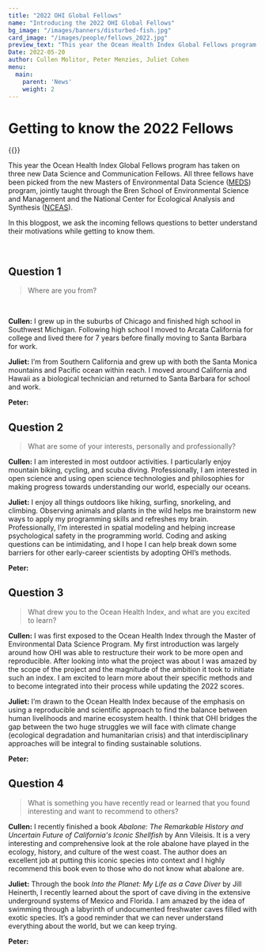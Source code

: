 ```yaml
---
title: "2022 OHI Global Fellows"
name: "Introducing the 2022 OHI Global Fellows"
bg_image: "/images/banners/disturbed-fish.jpg"
card_image: "/images/people/fellows_2022.jpg"
preview_text: "This year the Ocean Health Index Global Fellows program has taken on three new Data Science and Communication Fellows. All three fellows have been picked from the new Masters of Environmental Data Science..."
Date: 2022-05-20
author: Cullen Molitor, Peter Menzies, Juliet Cohen
menu:
  main:
    parent: 'News'
    weight: 2
---
```

# Getting to know the 2022 Fellows

{{<newsHead>}}

This year the Ocean Health Index Global Fellows program has taken on three new Data Science and Communication Fellows. All three fellows have been picked from the new Masters of Environmental Data Science ([MEDS](https://bren.ucsb.edu/masters-programs/master-environmental-data-science)) program, jointly taught through the Bren School of Environmental Science and Management and the National Center for Ecological Analysis and Synthesis ([NCEAS](https://www.nceas.ucsb.edu/)). 

In this blogpost, we ask the incoming fellows questions to better understand their motivations while getting to know them. 

<br>

## Question 1

> Where are you from? 

<br>

**Cullen:** I grew up in the suburbs of Chicago and finished high school in Southwest Michigan. Following high school I moved to Arcata California for college and lived there for 7 years before finally moving to Santa Barbara for work.

**Juliet:** I’m from Southern California and grew up with both the Santa Monica mountains and Pacific ocean within reach. I moved around California and Hawaii as a biological technician and returned to Santa Barbara for school and work.

**Peter:** 

## Question 2

> What are some of your interests, personally and professionally?

**Cullen:** I am interested in most outdoor activities. I particularly enjoy mountain biking, cycling, and scuba diving. Professionally, I am interested in open science and using open science technologies and philosophies for making progress towards understanding our world, especially our oceans.

**Juliet:** I enjoy all things outdoors like hiking, surfing, snorkeling, and climbing. Observing animals and plants in the wild helps me brainstorm new ways to apply my programming skills and refreshes my brain. Professionally, I’m interested in spatial modeling and helping increase psychological safety in the programming world. Coding and asking questions can be intimidating, and I hope I can help break down some barriers for other early-career scientists by adopting OHI’s methods.

**Peter:** 

## Question 3

> What drew you to the Ocean Health Index, and what are you excited to learn?

**Cullen:** I was first exposed to the Ocean Health Index through the Master of Environmental Data Science Program. My first introduction was largely around how OHI was able to restructure their work to be more open and reproducible. After looking into what the project was about I was amazed by the scope of the project and the magnitude of the ambition it took to initiate such an index. I am excited to learn more about their specific methods and to become integrated into their process while updating the 2022 scores.

**Juliet:** I’m drawn to the Ocean Health Index because of the emphasis on using a reproducible and scientific approach to find the balance between human livelihoods and marine ecosystem health. I think that OHI bridges the gap between the two huge struggles we will face with climate change (ecological degradation and humanitarian crisis) and that interdisciplinary approaches will be integral to finding sustainable solutions.

**Peter:** 

## Question 4

> What is something you have recently read or learned that you found interesting and want to recommend to others?

**Cullen:** I recently finished a book _Abalone: The Remarkable History and Uncertain Future of California's Iconic Shellfish_ by Ann Vileisis. It is a very interesting and comprehensive look at the role abalone have played in the ecology, history, and culture of the west coast. The author does an excellent job at putting this iconic species into context and I highly recommend this book even to those who do not know what abalone are.

**Juliet:** Through the book _Into the Planet: My Life as a Cave Diver_ by Jill Heinerth, I recently learned about the sport of cave diving in the extensive underground systems of Mexico and Florida. I am amazed by the idea of swimming through a labyrinth of undocumented freshwater caves filled with exotic species. It’s a good reminder that we can never understand everything about the world, but we can keep trying.

**Peter:** 

